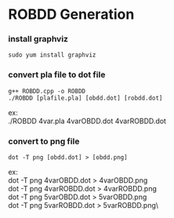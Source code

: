 # ROBDD Generation 
### install graphviz
```
sudo yum install graphviz
```

### convert pla file to dot file
```
g++ ROBDD.cpp -o ROBDD
./ROBDD [plafile.pla] [obdd.dot] [robdd.dot]
```
ex: \
./ROBDD 4var.pla 4varOBDD.dot 4varROBDD.dot

### convert to png  file
```
dot -T png [obdd.dot] > [obdd.png]
```
ex: \
dot -T png 4varOBDD.dot > 4varOBDD.png\
dot -T png 4varROBDD.dot > 4varROBDD.png\
dot -T png 5varOBDD.dot > 5varOBDD.png\
dot -T png 5varROBDD.dot > 5varROBDD.png\

